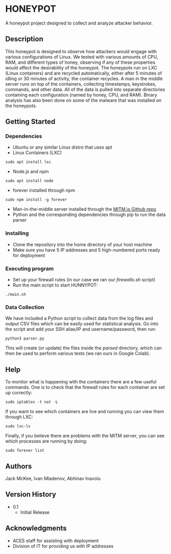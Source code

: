 # HONEYPOT

A honeypot project designed to collect and analyze attacker behavior. 

## Description

This honeypot is designed to observe how attackers would engage with various configurations of Linux. We tested with various amounts of CPU, RAM, and different types of honey, observing if any of these properties would affect the desirability of the honeypot. The honeypots run on LXC (Linux containers) and are recycled automatically, either after 5 minutes of idling or 30 minutes of activity, the container recycles. A man in the middle server runs on top of the containers, collecting timestamps, keystrokes, commands, and other data. All of the data is pulled into separate directories containing each configuration (named by honey, CPU, and RAM). Binary analysis has also been done on some of the malware that was installed on the honeypots.  

## Getting Started

### Dependencies

* Ubuntu or any similar Linux distro that uses apt
* Linux Containers (LXC)
```
sudo apt install lxc
```
* Node.js and npm
```
sudo apt install node
```
* forever installed through npm
```
sudo npm install -g forever
```
* Man-in-the-middle server installed through the [MITM.js Github repo](https://github.com/UMD-ACES/MITM)
* Python and the corresponding dependencies through pip to run the data parser

### Installing

* Clone the repository into the home directory of your host machine
* Make sure you have 5 IP addresses and 5 high-numbered ports ready for deployment

### Executing program

* Set up your firewall rules (in our case we ran our *firewalls.sh* script)
* Run the main script to start HUNNYPOT: 
```
./main.sh
```

### Data Collection

We have included a Python script to collect data from the log files and output CSV files which can be easily used for statistical analysis. Go into the script and add your SSH alias/IP and username/password, then run:
```
python3 parser.py
```
This will create (or update) the files inside the *parsed* directory, which can then be used to perform various tests (we ran ours in Google Colab). 

## Help

To monitor what is happening with the containers there are a few useful commands. One is to check that the firewall rules for each container are set up correctly: 
```
sudo iptables -t nat -L
```
If you want to see which containers are live and running you can view them through LXC:
```
sudo lxc-ls
```
Finally, if you believe there are problems with the MITM server, you can see which processes are running by doing: 
```
sudo forever list
```

## Authors

Jack McKee, Ivan Mladenov, Abhinav Inavolu

## Version History

* 0.1
    * Initial Release

## Acknowledgments

* ACES staff for assisting with deployment
* Division of IT for providing us with IP addresses
